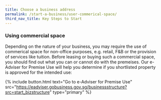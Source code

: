 ```yaml
---
title: Choose a business address
permalink: /start-a-business/user-commerical-space/
third_nav_title: Key Steps to Start
---
```


### Using commercial space

Depending on the nature of your business, you may require the use of commerical space for non-office purposes, e.g. retail, F&B or the provision of services like tuition. Before leasing or buying such a commercial space, you should find out what you can or cannot do with the premeises. Our e-Adviser for Premise Use will help you determine if you shortlisted property is approved for the intended use:

{% include button.html text="Go to e-Adviser for Premise Use" src="https://eadviser.gobusiness.gov.sg/businessstructure?src=start_bizstructure" type="primary" %}

